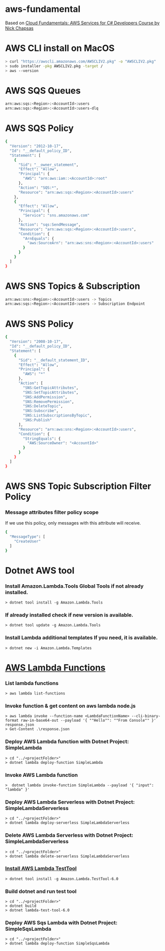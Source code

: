 # aws-fundamental
Based on [Cloud Fundamentals: AWS Services for C# Developers Course by Nick Chapsas](https://dometrain.com/course/cloud-fundamentals-aws-services-for-c-developers/)


# AWS CLI install on MacOS
```sh
> curl "https://awscli.amazonaws.com/AWSCLIV2.pkg" -o "AWSCLIV2.pkg"
> sudo installer -pkg AWSCLIV2.pkg -target /
> aws --version
```

# AWS SQS Queues
```sh
arn:aws:sqs:<Region>:<AccountId>:users
arn:aws:sqs:<Region>:<AccountId>:users-dlq
```

# AWS SQS Policy
```sh
{
  "Version": "2012-10-17",
  "Id": "__default_policy_ID",
  "Statement": [
    {
      "Sid": "__owner_statement",
      "Effect": "Allow",
      "Principal": {
        "AWS": "arn:aws:iam::<AccountId>:root"
      },
      "Action": "SQS:*",
      "Resource": "arn:aws:sqs:<Region>:<AccountId>:users"
    },
    {
      "Effect": "Allow",
      "Principal": {
        "Service": "sns.amazonaws.com"
      },
      "Action": "sqs:SendMessage",
      "Resource": "arn:aws:sqs:<Region>:<AccountId>:users",
      "Condition": {
        "ArnEquals": {
          "aws:SourceArn": "arn:aws:sns:<Region>:<AccountId>:users"
        }
      }
    }
  ]
}
```

# AWS SNS Topics & Subscription
```sh
arn:aws:sns:<Region>:<AccountId>:users -> Topics
arn:aws:sqs:<Region>:<AccountId>:users -> Subscription Endpoint
```

# AWS SNS Policy
```sh
{
  "Version": "2008-10-17",
  "Id": "__default_policy_ID",
  "Statement": [
    {
      "Sid": "__default_statement_ID",
      "Effect": "Allow",
      "Principal": {
        "AWS": "*"
      },
      "Action": [
        "SNS:GetTopicAttributes",
        "SNS:SetTopicAttributes",
        "SNS:AddPermission",
        "SNS:RemovePermission",
        "SNS:DeleteTopic",
        "SNS:Subscribe",
        "SNS:ListSubscriptionsByTopic",
        "SNS:Publish"
      ],
      "Resource": "arn:aws:sns:<Region>:<AccountId>:users",
      "Condition": {
        "StringEquals": {
          "AWS:SourceOwner": "<AccountId>"
        }
      }
    }
  ]
}
```

# AWS SNS Topic Subscription Filter Policy
### Message attributes filter policy scope
If we use this policy, only messages with this attribute will receive.
```sh
{
  "MessageType": [
    "CreateUser"
  ]
}
```

# Dotnet AWS tool
### Install Amazon.Lambda.Tools Global Tools if not already installed.
```
> dotnet tool install -g Amazon.Lambda.Tools
```
### If already installed check if new version is available.
```
> dotnet tool update -g Amazon.Lambda.Tools
```
### Install Lambda additional templates If you need, it is available.
```
> dotnet new -i Amazon.Lambda.Templates
```
# [AWS Lambda Functions](https://docs.aws.amazon.com/lambda/latest/dg/csharp-package-cli.html)
### List lambda functions
```
> aws lambda list-functions
```

### Invoke function & get content on aws lambda node.js
```
> aws lambda invoke --function-name <LambdaFunctionName> --cli-binary-format raw-in-base64-out --payload '{ ""Hello"": ""From Console"" }' response.json
> Get-Content .\response.json
```

### Deploy AWS Lambda function with Dotnet Project: SimpleLambda
```
> cd "../<projectFolder>"
> dotnet lambda deploy-function SimpleLambda
```
### Invoke AWS Lambda function
```
>  dotnet lambda invoke-function SimpleLambda --payload '{ "input": "lambda" }'
```

### Deploy AWS Lambda Serverless with Dotnet Project: SimpleLambdaServerless
```
> cd "../<projectFolder>"
> dotnet lambda deploy-serverless SimpleLambdaServerless
```

### Delete AWS Lambda Serverless with Dotnet Project: SimpleLambdaServerless
```
> cd "../<projectFolder>"
> dotnet lambda delete-serverless SimpleLambdaServerless
```
### [Install AWS Lambda TestTool](https://github.com/aws/aws-lambda-dotnet/blob/master/Tools/LambdaTestTool/README.md#installing-and-running)
```
> dotnet tool install -g Amazon.Lambda.TestTool-6.0
```
### Build dotnet and run test tool
```
> cd "../<projectFolder>"
> dotnet build
> dotnet lambda-test-tool-6.0
```
### Deploy AWS Sqs Lambda with Dotnet Project: SimpleSqsLambda
```
> cd "../<projectFolder>"
> dotnet lambda deploy-function SimpleSqsLambda
```


